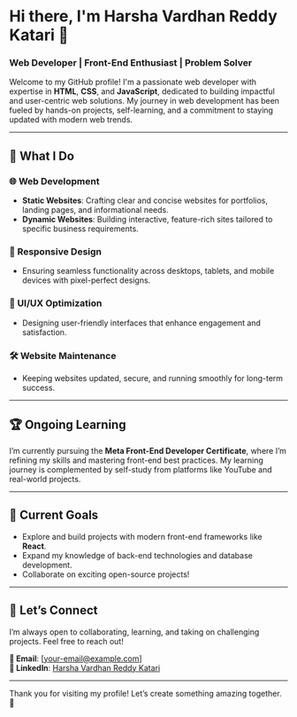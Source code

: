 # Hi there, I'm Harsha Vardhan Reddy Katari 👋  
### Web Developer | Front-End Enthusiast | Problem Solver  

Welcome to my GitHub profile! I'm a passionate web developer with expertise in **HTML**, **CSS**, and **JavaScript**, dedicated to building impactful and user-centric web solutions. My journey in web development has been fueled by hands-on projects, self-learning, and a commitment to staying updated with modern web trends.

---

## 🚀 What I Do  
### **🌐 Web Development**
- **Static Websites**: Crafting clear and concise websites for portfolios, landing pages, and informational needs.  
- **Dynamic Websites**: Building interactive, feature-rich sites tailored to specific business requirements.  

### **📱 Responsive Design**
- Ensuring seamless functionality across desktops, tablets, and mobile devices with pixel-perfect designs.  

### **🎨 UI/UX Optimization**
- Designing user-friendly interfaces that enhance engagement and satisfaction.  

### **🛠️ Website Maintenance**
- Keeping websites updated, secure, and running smoothly for long-term success.  

---

## 🏆 Ongoing Learning  
I’m currently pursuing the **Meta Front-End Developer Certificate**, where I’m refining my skills and mastering front-end best practices. My learning journey is complemented by self-study from platforms like YouTube and real-world projects.  

---

## 📌 Current Goals  
- Explore and build projects with modern front-end frameworks like **React**.  
- Expand my knowledge of back-end technologies and database development.  
- Collaborate on exciting open-source projects!  

---

## 💬 Let’s Connect  
I’m always open to collaborating, learning, and taking on challenging projects. Feel free to reach out!  

**📧 Email**: [your-email@example.com]  
**🔗 LinkedIn**: [Harsha Vardhan Reddy Katari](https://www.linkedin.com/in/harsha-vardhan-reddy-katari)  

---

Thank you for visiting my profile! Let’s create something amazing together. 🚀
